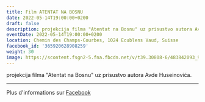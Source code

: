```yaml
---
title: Film ATENTAT NA BOSNU
date: 2022-05-14T19:00:00+0200
draft: false
description: projekcija filma "Atentat na Bosnu" uz prisustvo autora Avde Huseinovića.
eventDate: 2022-05-14T19:00:00+0200
location: Chemin des Champs-Courbes, 1024 Ecublens Vaud, Suisse
facebook_id: '365920628908259'
weight: 30
image: https://scontent.fsgn2-5.fna.fbcdn.net/v/t39.30808-6/483842093_9330013443761058_8599832410174975788_n.jpg?_nc_cat=104&ccb=1-7&_nc_sid=9e60e4&_nc_ohc=9zTXiQdGym0Q7kNvwHTWbat&_nc_oc=Adk27xVH8sjcJBm1r3cSin0gfIRF9gxrjynCPAzxCpLl3DmKqb01iclTNlyieG4gJ_8&_nc_zt=23&_nc_ht=scontent.fsgn2-5.fna&edm=ABTKTjYEAAAA&_nc_gid=kjbubrAl9UbaR-dSjER6sA&_nc_tpa=Q5bMBQHY_7OwpWjuevtr21sxvj_jAFFHl40FbMm7AQaAj6SOIJR2ecr1IRefahthIxHC-Iuf9ZNnU-ty3A&oh=00_AfeZmrCeUhd-hDB97rIDtdYqEsKPLIAPgDZbH5-BqnHtOQ&oe=69020453
---
```


projekcija filma "Atentat na Bosnu" uz prisustvo autora Avde Huseinovića.

---

Plus d'informations sur [Facebook](https://facebook.com/events/365920628908259)